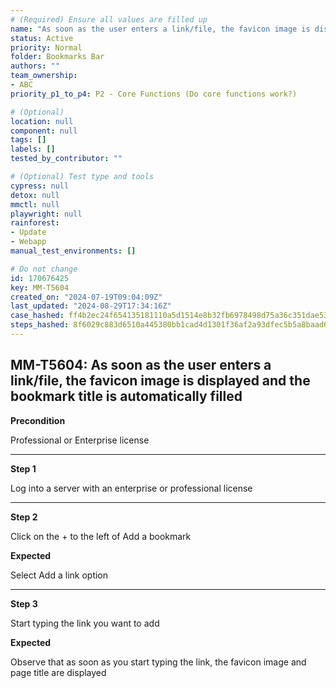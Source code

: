 ```yaml
---
# (Required) Ensure all values are filled up
name: "As soon as the user enters a link/file, the favicon image is displayed and the bookmark title is automatically filled"
status: Active
priority: Normal
folder: Bookmarks Bar
authors: ""
team_ownership:
- ABC
priority_p1_to_p4: P2 - Core Functions (Do core functions work?)

# (Optional)
location: null
component: null
tags: []
labels: []
tested_by_contributor: ""

# (Optional) Test type and tools
cypress: null
detox: null
mmctl: null
playwright: null
rainforest:
- Update
- Webapp
manual_test_environments: []

# Do not change
id: 170676425
key: MM-T5604
created_on: "2024-07-19T09:04:09Z"
last_updated: "2024-08-29T17:34:16Z"
case_hashed: ff4b2ec24f654135181110a5d1514e8b32fb6978498d75a36c351dae53fbcf3c18501a094ffe991c076429c113d58cac
steps_hashed: 8f6029c883d6510a445380bb1cad4d1301f36af2a93dfec5b5a8baad65f0594df06603e99e07cefc7f82bc4dc75138d4
---
```


<!-- (Auto-generated) Based on frontmatter's "key" and "name" -->

## MM-T5604: As soon as the user enters a link/file, the favicon image is displayed and the bookmark title is automatically filled

**Precondition**

Professional or Enterprise license

---

**Step 1**

Log into a server with an enterprise or professional license

---

**Step 2**

Click on the + to the left of Add a bookmark

**Expected**

Select Add a link option

---

**Step 3**

Start typing the link you want to add

**Expected**

Observe that as soon as you start typing the link, the favicon image and page title are displayed
